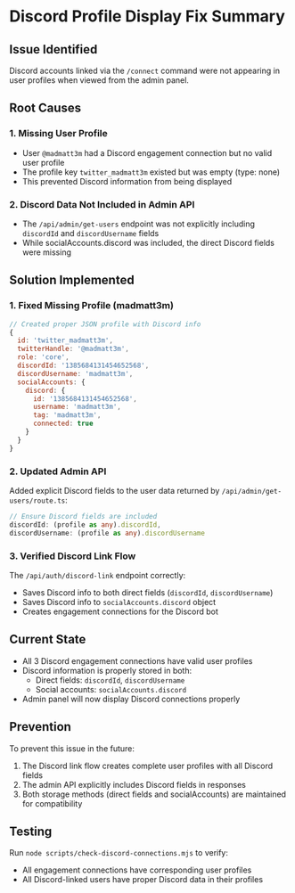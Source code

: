 # Discord Profile Display Fix Summary

## Issue Identified
Discord accounts linked via the `/connect` command were not appearing in user profiles when viewed from the admin panel.

## Root Causes

### 1. Missing User Profile
- User `@madmatt3m` had a Discord engagement connection but no valid user profile
- The profile key `twitter_madmatt3m` existed but was empty (type: none)
- This prevented Discord information from being displayed

### 2. Discord Data Not Included in Admin API
- The `/api/admin/get-users` endpoint was not explicitly including `discordId` and `discordUsername` fields
- While socialAccounts.discord was included, the direct Discord fields were missing

## Solution Implemented

### 1. Fixed Missing Profile (madmatt3m)
```javascript
// Created proper JSON profile with Discord info
{
  id: 'twitter_madmatt3m',
  twitterHandle: '@madmatt3m',
  role: 'core',
  discordId: '1385684131454652568',
  discordUsername: 'madmatt3m',
  socialAccounts: {
    discord: {
      id: '1385684131454652568',
      username: 'madmatt3m',
      tag: 'madmatt3m',
      connected: true
    }
  }
}
```

### 2. Updated Admin API
Added explicit Discord fields to the user data returned by `/api/admin/get-users/route.ts`:
```typescript
// Ensure Discord fields are included
discordId: (profile as any).discordId,
discordUsername: (profile as any).discordUsername
```

### 3. Verified Discord Link Flow
The `/api/auth/discord-link` endpoint correctly:
- Saves Discord info to both direct fields (`discordId`, `discordUsername`)
- Saves Discord info to `socialAccounts.discord` object
- Creates engagement connections for the Discord bot

## Current State
- All 3 Discord engagement connections have valid user profiles
- Discord information is properly stored in both:
  - Direct fields: `discordId`, `discordUsername`
  - Social accounts: `socialAccounts.discord`
- Admin panel will now display Discord connections properly

## Prevention
To prevent this issue in the future:
1. The Discord link flow creates complete user profiles with all Discord fields
2. The admin API explicitly includes Discord fields in responses
3. Both storage methods (direct fields and socialAccounts) are maintained for compatibility

## Testing
Run `node scripts/check-discord-connections.mjs` to verify:
- All engagement connections have corresponding user profiles
- All Discord-linked users have proper Discord data in their profiles 